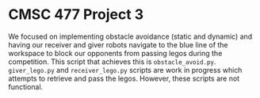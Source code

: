﻿# CMSC 477 Project 3
We focused on implementing obstacle avoidance (static and dynamic)
and having our receiver and giver robots navigate to the blue
line of the workspace to block our opponents from passing legos
during the competition. This script that achieves this
is `obstacle_avoid.py`. `giver_lego.py` and `receiver_lego.py`
scripts are work in progress which attempts to retrieve and pass
the legos. However, these scripts are not functional.
